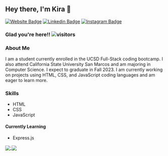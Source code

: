## Hey there, I'm Kira 👋

[![Website Badge](https://img.shields.io/badge/Website-3b5998?style=flat-square&logo=google-chrome&logoColor=white)](https://kirafaye99.github.io/Updated-Portfolio/)
[![Linkedin Badge](https://img.shields.io/badge/-LinkedIn-0e76a8?style=flat-square&logo=Linkedin&logoColor=white)](https://www.linkedin.com/in/kira-demarco-42073720a/)
[![Instagram Badge](https://img.shields.io/badge/-Instagram-e4405f?style=flat-square&logo=Instagram&logoColor=white)](https://www.instagram.com/kirademarco/)



### Glad you're here!!    ![visitors](https://visitor-badge.glitch.me/badge?page_id=$kirafaye99.$kirafaye99)

<!--
**kirafaye99/kirafaye99** is a ✨ _special_ ✨ repository because its `README.md` (this file) appears on your GitHub profile.

Here are some ideas to get you started:

- 🔭 I’m currently working on ...
- 🌱 I’m currently learning ...
- 👯 I’m looking to collaborate on ...
- 🤔 I’m looking for help with ...
- 💬 Ask me about ...
- 📫 How to reach me: ...
- 😄 Pronouns: ...
- ⚡ Fun fact: ...
-->
### About Me
I am a student currently enrolled in the UCSD Full-Stack coding bootcamp. I also attend California State University San Marcos and am majoring in Computer Science. I expect to graduate in Fall 2023. I am currently working on projects using HTML, CSS, and JavaScript coding languages and am eager to learn more.

### Skills
- HTML
- CSS
- JavaScript

#### Currently Learning
- Express.js

<!-- <img height="180em" src="https://github-readme-stats.vercel.app/api?username=kirafaye99&show_icons=true&hide_border=true&&count_private=true&include_all_commits=true" /> 
<img height="180em" src="https://github-readme-stats.vercel.app/api/top-langs/?username=kirafaye99&layout=compact" /> -->
<a href="https://github.com/anuraghazra/github-readme-stats">
  <img align="center" src="https://github-readme-stats.vercel.app/api?username=kirafaye99&show_icons=true&hide_border=true&&count_private=true&include_all_commits=true" />
</a>
<a href="https://github.com/anuraghazra/github-readme-stats">
  <img align="center" src="https://github-readme-stats.vercel.app/api/top-langs/?username=kirafaye99&layout=compact" />
</a>
